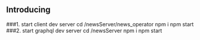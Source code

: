 ## Introducing

###1. start client dev server
    cd /newsServer/news_operator
    npm i 
    npm start
###2. start graphql dev server
    cd /newsServer
    npm i 
    npm start
